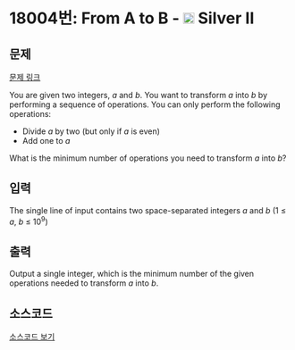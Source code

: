 # 18004번: From A to B - <img src="https://static.solved.ac/tier_small/9.svg" style="height:20px" /> Silver II

<!-- performance -->

<!-- 문제 제출 후 깃허브에 푸시를 했을 때 제출한 코드의 성능이 입력될 공간입니다.-->

<!-- end -->

## 문제

[문제 링크](https://boj.kr/18004)


<p>You are given two integers, <em>a</em> and <em>b</em>. You want to transform <em>a</em> into <em>b</em> by performing a sequence of operations. You can only perform the following operations:</p>

<ul>
<li>Divide <em>a</em> by two (but only if <em>a</em> is even)</li>
<li>Add one to <em>a</em></li>
</ul>

<p>What is the minimum number of operations you need to transform <em>a</em> into <em>b</em>?</p>



## 입력


<p>The single line of input contains two space-separated integers <em>a</em>&nbsp;and <em>b</em>&nbsp;(1 ≤ <em>a</em>, <em>b</em>&nbsp;≤ 10<sup>9</sup>)</p>



## 출력


<p>Output a single integer, which is the minimum number of the given operations needed to transform <em>a</em>&nbsp;into <em>b</em>.</p>



## 소스코드

[소스코드 보기](From%20A%20to%20B.cpp)